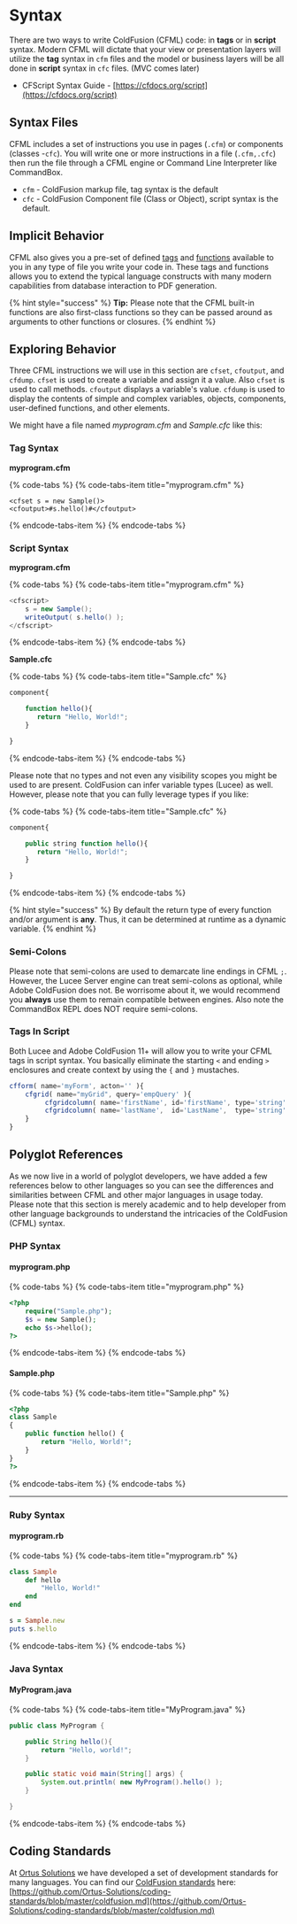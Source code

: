 # Syntax

There are two ways to write ColdFusion \(CFML\) code: in **tags** or in **script** syntax. Modern CFML will dictate that your view or presentation layers will utilize the **tag** syntax in `cfm` files and the model or business layers will be all done in **script** syntax in `cfc` files. \(MVC comes later\)

* CFScript Syntax Guide - [https://cfdocs.org/script](https://cfdocs.org/script)

## Syntax Files

CFML includes a set of instructions you use in pages \(`.cfm`\) or components \(classes -`cfc`\). You will write one or more instructions in a file \(`.cfm,.cfc`\) then run the file through a CFML engine or Command Line Interpreter like CommandBox.

* `cfm` - ColdFusion markup file, tag syntax is the default
* `cfc` - ColdFusion Component file \(Class or Object\), script syntax is the default. 

## Implicit Behavior

CFML also gives you a pre-set of defined [tags](https://cfdocs.org/tags) and [functions](https://cfdocs.org/functions) available to you in any type of file you write your code in. These tags and functions allows you to extend the typical language constructs with many modern capabilities from database interaction to PDF generation.

{% hint style="success" %}
**Tip:** Please note that the CFML built-in functions are also first-class functions so they can be passed around as arguments to other functions or closures.
{% endhint %}

## Exploring Behavior

Three CFML instructions we will use in this section are `cfset`, `cfoutput`, and `cfdump`. `cfset` is used to create a variable and assign it a value. Also `cfset` is used to call methods. `cfoutput` displays a variable's value. `cfdump` is used to display the contents of simple and complex variables, objects, components, user-defined functions, and other elements.

We might have a file named _myprogram.cfm_ and _Sample.cfc_ like this:

### Tag Syntax

**myprogram.cfm**

{% code-tabs %}
{% code-tabs-item title="myprogram.cfm" %}
```markup
<cfset s = new Sample()>
<cfoutput>#s.hello()#</cfoutput>
```
{% endcode-tabs-item %}
{% endcode-tabs %}

### Script Syntax

**myprogram.cfm**

{% code-tabs %}
{% code-tabs-item title="myprogram.cfm" %}
```java
<cfscript>
    s = new Sample();
    writeOutput( s.hello() );
</cfscript>
```
{% endcode-tabs-item %}
{% endcode-tabs %}

**Sample.cfc**

{% code-tabs %}
{% code-tabs-item title="Sample.cfc" %}
```javascript
component{

    function hello(){
       return "Hello, World!";
    }

}
```
{% endcode-tabs-item %}
{% endcode-tabs %}

Please note that no types and not even any visibility scopes you might be used to are present. ColdFusion can infer variable types \(Lucee\) as well. However, please note that you can fully leverage types if you like:

{% code-tabs %}
{% code-tabs-item title="Sample.cfc" %}
```javascript
component{

    public string function hello(){
       return "Hello, World!";
    }

}
```
{% endcode-tabs-item %}
{% endcode-tabs %}

{% hint style="success" %}
By default the return type of every function and/or argument is **any**. Thus, it can be determined at runtime as a dynamic variable.
{% endhint %}

### Semi-Colons

Please note that semi-colons are used to demarcate line endings in CFML `;`. However, the Lucee Server engine can treat semi-colons as optional, while Adobe ColdFusion does not. Be worrisome about it, we would recommend you **always** use them to remain compatible between engines. Also note the CommandBox REPL does NOT require semi-colons.

### Tags In Script

Both Lucee and Adobe ColdFusion 11+ will allow you to write your CFML tags in script syntax. You basically eliminate the starting `<` and ending `>` enclosures and create context by using the `{` and `}` mustaches.

```javascript
cfform( name='myForm', acton='' ){
    cfgrid( name="myGrid", query='empQuery' ){
         cfgridcolumn( name='firstName', id='firstName', type='string' );
         cfgridcolumn( name='lastName',  id='LastName',  type='string' );
    }  
}
```

## Polyglot References

As we now live in a world of polyglot developers, we have added a few references below to other languages so you can see the differences and similarities between CFML and other major languages in usage today.  Please note that this section is merely academic and to help developer from other language backgrounds to understand the intricacies of the ColdFusion \(CFML\) syntax.

### PHP Syntax

#### myprogram.php

{% code-tabs %}
{% code-tabs-item title="myprogram.php" %}
```php
<?php
    require("Sample.php");
    $s = new Sample();
    echo $s->hello();
?>
```
{% endcode-tabs-item %}
{% endcode-tabs %}

#### Sample.php

{% code-tabs %}
{% code-tabs-item title="Sample.php" %}
```php
<?php
class Sample
{
    public function hello() {
        return "Hello, World!";
    }
}
?>
```
{% endcode-tabs-item %}
{% endcode-tabs %}

---

### Ruby Syntax

#### myprogram.rb

{% code-tabs %}
{% code-tabs-item title="myprogram.rb" %}
```ruby
class Sample
    def hello
        "Hello, World!"
    end
end

s = Sample.new
puts s.hello
```
{% endcode-tabs-item %}
{% endcode-tabs %}

### Java Syntax

#### MyProgram.java

{% code-tabs %}
{% code-tabs-item title="MyProgram.java" %}
```java
public class MyProgram {

    public String hello(){
        return "Hello, world!";
    }

    public static void main(String[] args) {
        System.out.println( new MyProgram().hello() );
    }

}
```
{% endcode-tabs-item %}
{% endcode-tabs %}

## Coding Standards

At [Ortus Solutions](https://www.ortussolutions.com) we have developed a set of development standards for many languages. You can find our [ColdFusion standards](https://github.com/Ortus-Solutions/coding-standards/blob/master/coldfusion.md) here: [https://github.com/Ortus-Solutions/coding-standards/blob/master/coldfusion.md](https://github.com/Ortus-Solutions/coding-standards/blob/master/coldfusion.md)

